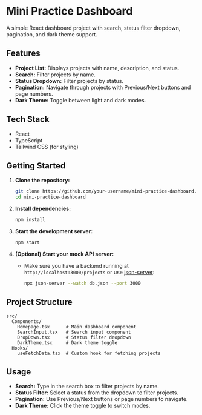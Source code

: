 # Mini Practice Dashboard

A simple React dashboard project with search, status filter dropdown, pagination, and dark theme support.

## Features

- **Project List:** Displays projects with name, description, and status.
- **Search:** Filter projects by name.
- **Status Dropdown:** Filter projects by status.
- **Pagination:** Navigate through projects with Previous/Next buttons and page numbers.
- **Dark Theme:** Toggle between light and dark modes.

## Tech Stack

- React
- TypeScript
- Tailwind CSS (for styling)

## Getting Started

1. **Clone the repository:**

   ```bash
   git clone https://github.com/your-username/mini-practice-dashboard.git
   cd mini-practice-dashboard
   ```

2. **Install dependencies:**

   ```bash
   npm install
   ```

3. **Start the development server:**

   ```bash
   npm start
   ```

4. **(Optional) Start your mock API server:**
   - Make sure you have a backend running at `http://localhost:3000/projects` or use [json-server](https://github.com/typicode/json-server):
     ```bash
     npx json-server --watch db.json --port 3000
     ```

## Project Structure

```
src/
  Components/
    Homepage.tsx      # Main dashboard component
    SearchInput.tsx   # Search input component
    DropDown.tsx      # Status filter dropdown
    DarkTheme.tsx     # Dark theme toggle
  Hooks/
    useFetchData.tsx  # Custom hook for fetching projects
```

## Usage

- **Search:** Type in the search box to filter projects by name.
- **Status Filter:** Select a status from the dropdown to filter projects.
- **Pagination:** Use Previous/Next buttons or page numbers to navigate.
- **Dark Theme:** Click the theme toggle to switch modes.
